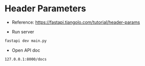 # Header Parameters

- Reference: https://fastapi.tiangolo.com/tutorial/header-params

- Run server

```bash
fastapi dev main.py
```

- Open API doc

```bash
127.0.0.1:8000/docs
```
